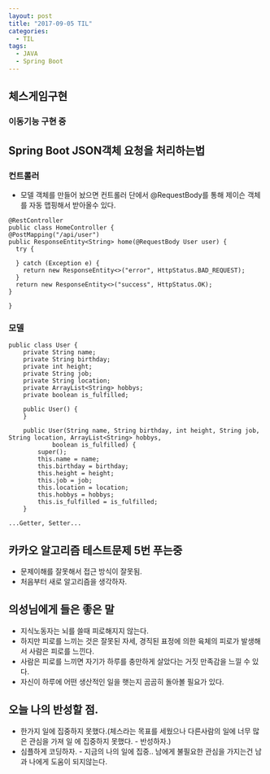 ```yaml
---
layout: post
title: "2017-09-05 TIL"
categories:
  - TIL
tags:
  - JAVA
  - Spring Boot
---
```


## 체스게임구현
### 이동기능 구현 중

## Spring Boot JSON객체 요청을 처리하는법
### 컨트롤러
* 모델 객체를 만들어 놨으면 컨트롤러 단에서 @RequestBody를 통해 제이슨 객체를 자동 맵핑해서 받아올수 있다.
```
@RestController
public class HomeController {
@PostMapping("/api/user")
public ResponseEntity<String> home(@RequestBody User user) {
  try {

  } catch (Exception e) {
    return new ResponseEntity<>("error", HttpStatus.BAD_REQUEST);
  }
  return new ResponseEntity<>("success", HttpStatus.OK);
}

}

```

### 모델
```
public class User {
	private String name;
	private String birthday;
	private int height;
	private String job;
	private String location;
	private ArrayList<String> hobbys;
	private boolean is_fulfilled;

	public User() {
	}

	public User(String name, String birthday, int height, String job, String location, ArrayList<String> hobbys,
			boolean is_fulfilled) {
		super();
		this.name = name;
		this.birthday = birthday;
		this.height = height;
		this.job = job;
		this.location = location;
		this.hobbys = hobbys;
		this.is_fulfilled = is_fulfilled;
	}

...Getter, Setter...
```

## 카카오 알고리즘 테스트문제 5번 푸는중
* 문제이해를 잘못해서 접근 방식이 잘못됨.
* 처음부터 새로 알고리즘을 생각하자.

## 의성님에게 들은 좋은 말
* 지식노동자는 뇌를 쓸때 피로해지지 않는다.
* 하지만 피로를 느끼는 것은 잘못된 자세, 경직된 표정에 의한 육체의 피로가 발생해서 사람은 피로를 느낀다.
* 사람은 피로를 느끼면 자기가 하루를 충만하게 살았다는 거짓 만족감을 느낄 수 있다.
* 자신이 하루에 어떤 생산적인 일을 햇는지 곰곰히 돌아볼 필요가 있다.


## 오늘 나의 반성할 점.
* 한가지 일에 집중하지 못했다.(체스라는 목표를 세웠으나 다른사람의 일에 너무 많은 관심을 가져 일 에 집중하지 못했다. - 반성하자.)
* 심플하게 코딩하자. - 지금의 나의 일에 집중.. 남에게 불필요한 관심을 가지는건 남과 나에게 도움이 되지않는다. 

